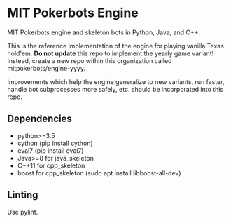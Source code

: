 # MIT Pokerbots Engine
MIT Pokerbots engine and skeleton bots in Python, Java, and C++.

This is the reference implementation of the engine for playing vanilla Texas hold'em. **Do not update** this repo to implement the yearly game variant! Instead, create a new repo within this organization called mitpokerbots/engine-yyyy.

Improvements which help the engine generalize to new variants, run faster, handle bot subprocesses more safely, etc. should be incorporated into this repo.

## Dependencies
 - python>=3.5
 - cython (pip install cython)
 - eval7 (pip install eval7)
 - Java>=8 for java_skeleton
 - C++11 for cpp_skeleton
 - boost for cpp_skeleton (sudo apt install libboost-all-dev)

## Linting
Use pylint.
